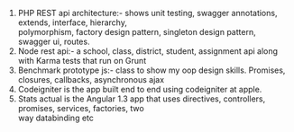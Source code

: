 <br><br>
1) PHP REST api architecture:- shows unit testing, swagger annotations, extends, interface, hierarchy,<br>
polymorphism, factory design pattern, singleton design pattern, swagger ui, routes.<br>
2) Node rest api:- a school, class, district, student, assignment api along with Karma tests that run on Grunt <br>
3) Benchmark prototype js:- class to show my oop design skills. Promises, closures, callbacks, asynchronous ajax <br>
4) Codeigniter is the app  built end to end using codeigniter at apple.<br>
5) Stats actual is the  Angular 1.3 app that uses directives, controllers, promises, services, factories, two <br>way databinding etc 